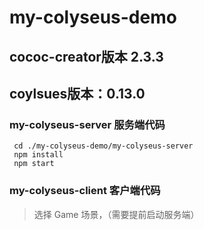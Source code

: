 # my-colyseus-demo

## cococ-creator版本 2.3.3
## coylsues版本：0.13.0



### my-colyseus-server 服务端代码
```shell
 cd ./my-colyseus-demo/my-colyseus-server
 npm install
 npm start
```

### my-colyseus-client 客户端代码
 > 选择 Game 场景，（需要提前启动服务端）
    
